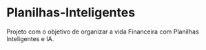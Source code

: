 # Planilhas-Inteligentes

Projeto com o objetivo de organizar a vida Financeira com Planilhas Inteligentes e IA.

